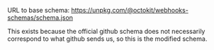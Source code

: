 URL to base schema: https://unpkg.com/@octokit/webhooks-schemas/schema.json

This exists because the official github schema does not necessarily correspond
to what github sends us, so this is the modified schema.
